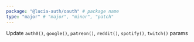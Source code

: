 ```yaml
---
package: "@lucia-auth/oauth" # package name
type: "major" # "major", "minor", "patch"
---
```


Update `auth0()`, `google()`, `patreon()`, `reddit()`, `spotify()`, `twitch()` params